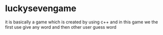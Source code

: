 # luckysevengame
it is basically a game which is created by using c++ and in this game we the first use give any word and then other user  guess word 
